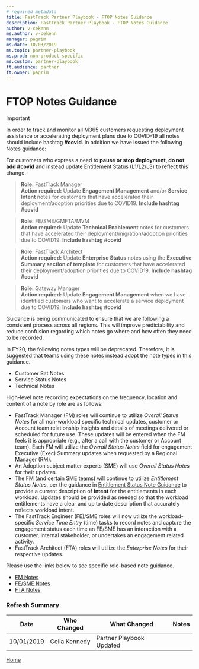 ```yaml
---  
# required metadata  
title: FastTrack Partner Playbook - FTOP Notes Guidance 
description: FastTrack Partner Playbook - FTOP Notes Guidance 
author: v-cekenn
ms.author: v-cekenn 
manager: pagrim
ms.date: 10/03/2019  
ms.topic: partner-playbook  
ms.prod: non-product-specific
ms.custom: partner-playbook  
ft.audience: partner
ft.owner: pagrim
---  
```


# FTOP Notes Guidance

> [!IMPORTANT]
> In order to track and monitor all M365 customers requesting deployment assistance or accelerating deployment plans due to COVID-19 all notes should include hashtag **#covid**. In addition we have issued the following Notes guidance:  
>
>For customers who express a need to **pause or stop deployment, do not add #covid** and instead update Entitlement Status (L1/L2/L3) to reflect this change.  

>**Role:** FastTrack Manager  
>**Action required:** Update **Engagement Management** and/or **Service Intent** notes for customers that have accelerated their deployment/adoption priorities due to COVID19. **Include hashtag #covid**  

>**Role:** FE/SME/GMFTA/MVM  
>**Action required:** Update **Technical Enablement** notes for customers that have accelerated their deployment/migration/adoption priorities due to COVID19. **Include hashtag #covid**  

>**Role:** FastTrack Architect  
>**Action required:** Update **Enterprise Status** notes using the **Executive Summary section of template** for customers that have accelerated their deployment/adoption priorities due to COVID19. **Include hashtag #covid**  

>**Role:** Gateway Manager  
>**Action required:** Update **Engagement Management** when we have identified customers who want to accelerate a service deployment due to COVID19. **Include hashtag #covid**

Guidance is being communicated to ensure that we are following a consistent process across all regions. This will improve predictability and reduce confusion regarding which notes go where and how often they need to be recorded.

In FY20, the following notes types will be deprecated. Therefore, it is suggested that teams using these notes instead adopt the note types in this guidance. 

 -  Customer Sat Notes
 -  Service Status Notes
 -  Technical Notes

High-level note recording expectations on the frequency, location and content of a note by role are as follows:

 -  FastTrack Manager (FM) roles will continue to utilize *Overall Status Notes* for all non-workload specific technical updates, customer or Account team relationship insights and details of meetings delivered or scheduled for future use. These updates will be entered when the FM feels it is appropriate (e.g., after a call with the customer or Account team). Each FM will utilize the *Overall Status Notes* field for engagement Executive (Exec) Summary updates when requested by a Regional Manager (RM). 
 -  An Adoption subject matter experts (SME) will use *Overall Status Notes* for their updates.
 -  The FM (and certain SME teams) will continue to utilize *Entitlement Status Notes*, per the guidance in [Entitlement Status Note Guidance](status-guidance-entitlement-status-notes-partner.md) to provide a current description of **intent** for the entitlements in each workload. Updates should be provided as needed so that the workload entitlements have a clear and up to date description that accurately reflects workload intent.
 -  The FastTrack Engineer (FE)/SME roles will now utilize the workload-specific *Service Time Entry* (time) tasks to record notes and capture the engagement status each time an FE/SME has an interaction with a customer, internal stakeholder, or undertakes an engagement related activity.
 -  FastTrack Architect (FTA) roles will utilize the *Enterprise Notes* for their respective updates.

Please use the links below to see specific role-based note guidance.

-  [FM Notes](guidance-fm-notes-partner.md)
-  [FE/SME Notes](guidance-fe-sme-notes-partner.md)
-  [FTA Notes](guidance-fta-notes-partner.md)

### Refresh Summary

|Date|Who Changed|What Changed|Notes|
|---------|---------------|----------------------------|-------------|
|10/01/2019| Celia Kennedy| Partner Playbook Updated| |

[Home](http://partner-docs.microsoft.com)
